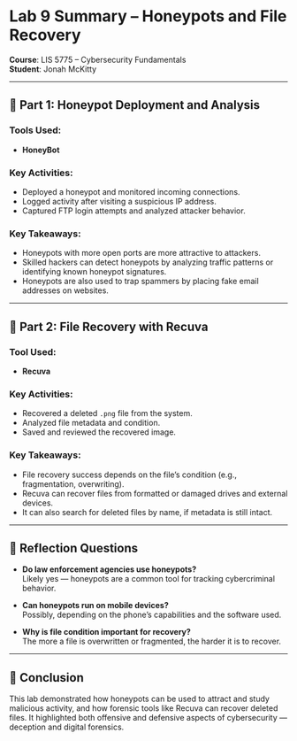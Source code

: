 # Lab 9 Summary – Honeypots and File Recovery

**Course**: LIS 5775 – Cybersecurity Fundamentals  
**Student**: Jonah McKitty

---

## 🐝 Part 1: Honeypot Deployment and Analysis

### Tools Used:
- **HoneyBot**

### Key Activities:
- Deployed a honeypot and monitored incoming connections.
- Logged activity after visiting a suspicious IP address.
- Captured FTP login attempts and analyzed attacker behavior.

### Key Takeaways:
- Honeypots with more open ports are more attractive to attackers.
- Skilled hackers can detect honeypots by analyzing traffic patterns or identifying known honeypot signatures.
- Honeypots are also used to trap spammers by placing fake email addresses on websites.

---

## 💾 Part 2: File Recovery with Recuva

### Tool Used:
- **Recuva**

### Key Activities:
- Recovered a deleted `.png` file from the system.
- Analyzed file metadata and condition.
- Saved and reviewed the recovered image.

### Key Takeaways:
- File recovery success depends on the file’s condition (e.g., fragmentation, overwriting).
- Recuva can recover files from formatted or damaged drives and external devices.
- It can also search for deleted files by name, if metadata is still intact.

---

## 🧠 Reflection Questions

- **Do law enforcement agencies use honeypots?**  
  Likely yes — honeypots are a common tool for tracking cybercriminal behavior.

- **Can honeypots run on mobile devices?**  
  Possibly, depending on the phone’s capabilities and the software used.

- **Why is file condition important for recovery?**  
  The more a file is overwritten or fragmented, the harder it is to recover.

---

## 🧾 Conclusion

This lab demonstrated how honeypots can be used to attract and study malicious activity, and how forensic tools like Recuva can recover deleted files. It highlighted both offensive and defensive aspects of cybersecurity — deception and digital forensics.

